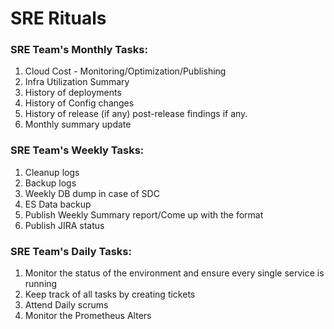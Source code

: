 # SRE Rituals

### SRE Team's Monthly Tasks:

1. Cloud Cost - Monitoring/Optimization/Publishing
2. Infra Utilization Summary
3. History of deployments
4. History of Config changes
5. History of release (if any) post-release findings if any.
6. Monthly summary update

### SRE Team's Weekly Tasks:

1. Cleanup logs
2. Backup logs
3. Weekly DB dump in case of SDC
4. ES Data backup
5. Publish Weekly Summary report/Come up with the format
6. Publish JIRA status

### SRE Team's Daily Tasks:

1. Monitor the status of the environment and ensure every single service is running
2. Keep track of all tasks by creating tickets
3. Attend Daily scrums
4. Monitor the Prometheus Alters
